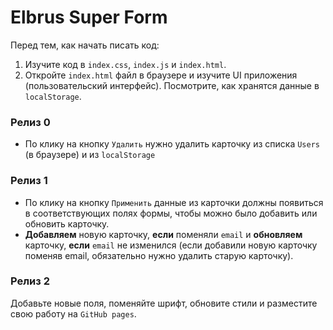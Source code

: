 # Elbrus Super Form

Перед тем, как начать писать код:
1) Изучите код в `index.css`, `index.js` и `index.html`.
2) Откройте `index.html` файл в браузере и изучите UI приложения (пользовательский интерфейс). Посмотрите, как хранятся данные в `localStorage`.

### Релиз 0
- По клику на кнопку `Удалить` нужно удалить карточку из списка `Users` (в браузере) и из `localStorage`

### Релиз 1
- По клику на кнопку `Применить` данные из карточки должны появиться в соответствующих полях формы, чтобы можно было добавить или обновить карточку. 
- **Добавляем** новую карточку, **если** поменяли `email` и **обновляем** карточку, **если** `email` не изменился (если добавили новую карточку поменяв email, обязательно нужно удалить старую карточку). 

### Релиз 2
Добавьте новые поля, поменяйте шрифт, обновите стили и разместите свою работу на `GitHub pages`.
